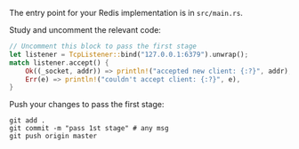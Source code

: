 The entry point for your Redis implementation is in `src/main.rs`.

Study and uncomment the relevant code: 

```rust
// Uncomment this block to pass the first stage
let listener = TcpListener::bind("127.0.0.1:6379").unwrap();
match listener.accept() {
    Ok((_socket, addr)) => println!("accepted new client: {:?}", addr),
    Err(e) => println!("couldn't accept client: {:?}", e),
}
```

Push your changes to pass the first stage:

```
git add .
git commit -m "pass 1st stage" # any msg
git push origin master
```
